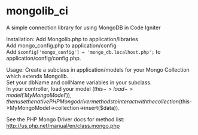 mongolib_ci
===========

A simple connection library for using MongoDB in Code Igniter

Installation:
Add Mongolib.php to application/libraries<br />
Add mongo_config.php to application/config<br />
Add <code>$config['mongo_config'] = 'mongo_db.localhost.php';</code> to application/config/config.php.

Usage:
Create a subclass in application/models for your Mongo Collection which extends Mongolib.<br />
Set your dbName and collName variables in your subclass.<br />
In your controller, load your model ($this->load->model('MyMongoModel')),
then use the native PHP Mongo driver methods to interact with the collection ($this->MyMongoModel->collection->insert($data)).

See the PHP Mongo Driver docs for method list: http://us.php.net/manual/en/class.mongo.php
